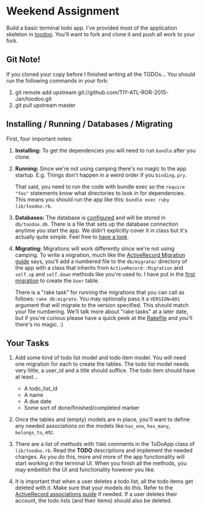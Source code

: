 # Weekend Assignment

Build a basic terminal todo app. I've provided most of the application skeleton in [toodoo][toodoo].
You'll want to fork and clone it and push all work to your fork.

## Git Note!

If you cloned your copy before I finished writing all the TODOs...
You should run the following commands in your fork:

1. git remote add upstream git://github.com/TIY-ATL-ROR-2015-Jan/toodoo.git
2. git pull upstream master

## Installing / Running / Databases / Migrating

First, four important notes:

1. **Installing:** To get the dependencies you will need to run `bundle` after you clone.

2. **Running:** Since we're not using camping there's no magic to the app startup.
   E.g. Things don't happen in a weird order if you `binding.pry`.

   That said, you need to run the code with bundle exec so the `require "foo"`
   statements know what directories to look in for dependencies.
   This means you should run the app like this: `bundle exec ruby lib/toodoo.rb`.

3. **Databases:** The database is [configured][db_config] and will be stored in `db/toodoo.db`.
   There is a file that sets up the database connection anytime you start the app.
   We didn't explicitly cover it in class but it's actually quite simple.
   Feel free to [have a look][db_init].

4. **Migrating:** Migrations will work differently since we're not using camping.
   To write a migration, much like the [ActiveRecord Migration guide][migrations] says,
   you'll add a numbered file to the `db/migrate/` directory of the app with a class
   that inherits from `ActiveRecord::Migration` and `self.up` and `self.down` methods
   like you're used to. I have put in the [first migration][create_users] to create the `User` table.

   There is a "rake task" for running the migrations that you can call as follows:
   `rake db:migrate`. You may optionally pass it a `VERSION=001` argument that will
   migrate to the version specified. This should match your file numbering.
   We'll talk more about "rake tasks" at a later date, but if you're curious please
   have a quick peek at the [Rakefile][rakefile] and you'll there's no magic. :)

[toodoo]: https://github.com/TIY-ATL-ROR-2015-Jan.git
[db_config]: https://github.com/TIY-ATL-ROR-2015-Jan/toodoo/tree/master/config/database.yml
[db_init]: https://github.com/TIY-ATL-ROR-2015-Jan/toodoo/tree/master/lib/toodoo/init_db.rb
[migrations]: http://guides.rubyonrails.org/migrations.html
[create_users]: https://github.com/TIY-ATL-ROR-2015-Jan/toodoo/tree/master/db/migrate/001_create_users.rb
[rakefile]: https://github.com/TIY-ATL-ROR-2015-Jan/toodoo/tree/master/Rakefile

## Your Tasks

1. Add some kind of todo list model and todo item model. You will need one migration for each to create the tables.
   The todo list model needs very little, a user_id and a title should suffice. The todo item should have at least...
   * A todo_list_id
   * A name
   * A due date
   * Some sort of done/finished/completed marker

2. Once the tables and (empty) models are in place, you'll want to define any needed associations on the
   models like `has_one`, `has_many`, `belongs_to`, etc.

3. There are a list of methods with `TODO` comments in the ToDoApp class of `lib/toodoo.rb`.
   Read the **TODO** descriptions and implement the needed changes. As you do this, more and more of
   the app functionality will start working in the terminal UI. When you finish all the methods, you may
   embellish the UI and functionality however you like.

4. It is important that when a user deletes a todo list, all the todo items get deleted with it.
   Make sure that your models do this. Refer to the [ActiveRecord associations guide][associations] if needed.
   If a user deletes their account, the todo lists (and their items) should also be deleted.

[associations]: http://guides.rubyonrails.org/associations.html
